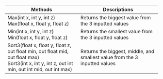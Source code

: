 | Methods | Descriptions |
| ------- | ------------ |
| Max(int x, int y, int z)<br>Max(float x, float y, float z) | Returns the biggest value from the 3 inputted values |
| Min(int x, int y, int z)<br>Min(float x, float y, float z) | Returns the smallest value from the 3 inputted values |
| Sort3(float x, float y, float z, out float min, out float mid, out float max)<br>Sort3(int x, int y, int z, out int min, out int mid, out int max) | Returns the biggest, middle, and smallest value from the 3 inputted values |
